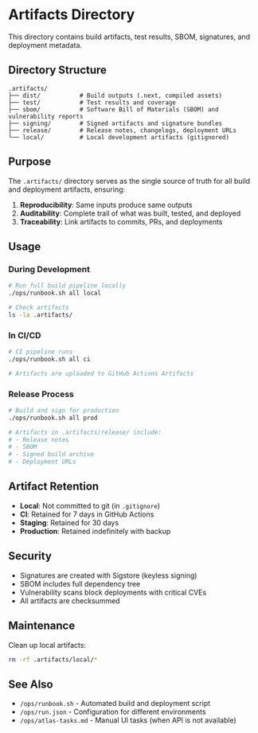 # Artifacts Directory

This directory contains build artifacts, test results, SBOM, signatures, and deployment metadata.

## Directory Structure

```
.artifacts/
├── dist/           # Build outputs (.next, compiled assets)
├── test/           # Test results and coverage
├── sbom/           # Software Bill of Materials (SBOM) and vulnerability reports
├── signing/        # Signed artifacts and signature bundles
├── release/        # Release notes, changelogs, deployment URLs
└── local/          # Local development artifacts (gitignored)
```

## Purpose

The `.artifacts/` directory serves as the single source of truth for all build and deployment artifacts, ensuring:

1. **Reproducibility**: Same inputs produce same outputs
2. **Auditability**: Complete trail of what was built, tested, and deployed
3. **Traceability**: Link artifacts to commits, PRs, and deployments

## Usage

### During Development

```bash
# Run full build pipeline locally
./ops/runbook.sh all local

# Check artifacts
ls -la .artifacts/
```

### In CI/CD

```bash
# CI pipeline runs
./ops/runbook.sh all ci

# Artifacts are uploaded to GitHub Actions Artifacts
```

### Release Process

```bash
# Build and sign for production
./ops/runbook.sh all prod

# Artifacts in .artifacts/release/ include:
# - Release notes
# - SBOM
# - Signed build archive
# - Deployment URLs
```

## Artifact Retention

- **Local**: Not committed to git (in `.gitignore`)
- **CI**: Retained for 7 days in GitHub Actions
- **Staging**: Retained for 30 days
- **Production**: Retained indefinitely with backup

## Security

- Signatures are created with Sigstore (keyless signing)
- SBOM includes full dependency tree
- Vulnerability scans block deployments with critical CVEs
- All artifacts are checksummed

## Maintenance

Clean up local artifacts:

```bash
rm -rf .artifacts/local/*
```

## See Also

- `/ops/runbook.sh` - Automated build and deployment script
- `/ops/run.json` - Configuration for different environments
- `/ops/atlas-tasks.md` - Manual UI tasks (when API is not available)
